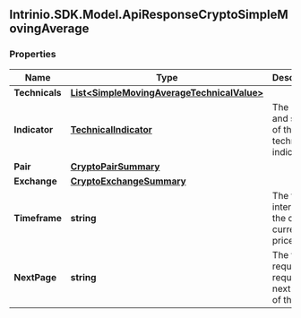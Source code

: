 ## Intrinio.SDK.Model.ApiResponseCryptoSimpleMovingAverage
### Properties

Name | Type | Description | Notes
------------ | ------------- | ------------- | -------------
**Technicals** | [**List&lt;SimpleMovingAverageTechnicalValue&gt;**](SimpleMovingAverageTechnicalValue.md) |  | [optional] 
**Indicator** | [**TechnicalIndicator**](TechnicalIndicator.md) | The name and symbol of the technical indicator | [optional] 
**Pair** | [**CryptoPairSummary**](CryptoPairSummary.md) |  | [optional] 
**Exchange** | [**CryptoExchangeSummary**](CryptoExchangeSummary.md) |  | [optional] 
**Timeframe** | **string** | The time interval for the crypto currency prices | [optional] 
**NextPage** | **string** | The token required to request the next page of the data | [optional] 

